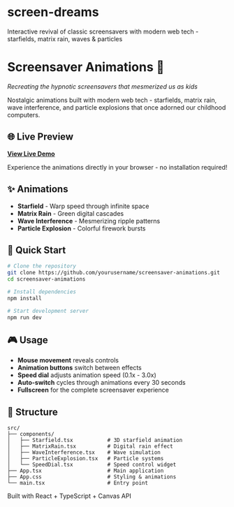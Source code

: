 # screen-dreams
Interactive revival of classic screensavers with modern web tech - starfields, matrix rain, waves &amp; particles

# Screensaver Animations 🌟

*Recreating the hypnotic screensavers that mesmerized us as kids*

Nostalgic animations built with modern web tech - starfields, matrix rain, wave interference, and particle explosions that once adorned our childhood computers.

## 🌐 Live Preview
**[View Live Demo](https://screen-dreams.vercel.app/)**

Experience the animations directly in your browser - no installation required!

## ✨ Animations
- **Starfield** - Warp speed through infinite space
- **Matrix Rain** - Green digital cascades 
- **Wave Interference** - Mesmerizing ripple patterns
- **Particle Explosion** - Colorful firework bursts

## 🚀 Quick Start
```bash
# Clone the repository
git clone https://github.com/yourusername/screensaver-animations.git
cd screensaver-animations

# Install dependencies
npm install

# Start development server
npm run dev
```

## 🎮 Usage
- **Mouse movement** reveals controls
- **Animation buttons** switch between effects
- **Speed dial** adjusts animation speed (0.1x - 3.0x)
- **Auto-switch** cycles through animations every 30 seconds
- **Fullscreen** for the complete screensaver experience

## 📁 Structure
```
src/
├── components/
│   ├── Starfield.tsx           # 3D starfield animation
│   ├── MatrixRain.tsx          # Digital rain effect
│   ├── WaveInterference.tsx    # Wave simulation
│   ├── ParticleExplosion.tsx   # Particle systems
│   └── SpeedDial.tsx           # Speed control widget
├── App.tsx                     # Main application
├── App.css                     # Styling & animations
└── main.tsx                    # Entry point
```

Built with React + TypeScript + Canvas API